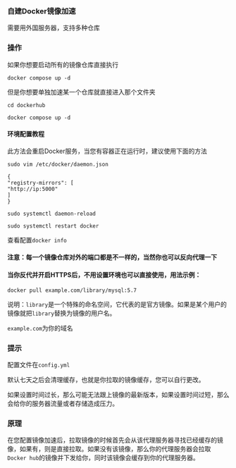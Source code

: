 ### 自建Docker镜像加速
需要用外国服务器，支持多种仓库

### 操作

如果你想要启动所有的镜像仓库直接执行 

`docker compose up -d`

但是你想要单独加速某一个仓库就直接进入那个文件夹

`cd dockerhub`

`docker compose up -d`


#### 环境配置教程

此方法会重启Docker服务，当您有容器正在运行时，建议使用下面的方法
```
sudo vim /etc/docker/daemon.json
```
```
{
"registry-mirrors": [
"http://ip:5000"
]
}
```
```
sudo systemctl daemon-reload
```
```
sudo systemctl restart docker
```

查看配置`docker info`

#### 注意：每一个镜像仓库对外的端口都是不一样的，当然你也可以反向代理一下

#### 当你反代并开启HTTPS后，不用设置环境也可以直接使用，用法示例：
```
docker pull example.com/library/mysql:5.7
```
说明：`library`是一个特殊的命名空间，它代表的是官方镜像。如果是某个用户的镜像就把`library`替换为镜像的用户名。

`example.com`为你的域名


### 提示

配置文件在`config.yml`

默认七天之后会清理缓存，也就是你拉取的镜像缓存，您可以自行更改。

如果设置时间过长，那么可能无法跟上镜像的最新版本，如果设置时间过短，那么会给你的服务器流量或者存储造成压力。


### 原理

在您配置镜像加速后，拉取镜像的时候首先会从该代理服务器寻找已经缓存的镜像，如果有，则是直接拉取。如果没有该镜像，那么你的代理服务器会拉取`Docker hub`的镜像并下发给你，同时该镜像会缓存到你的代理服务器。
